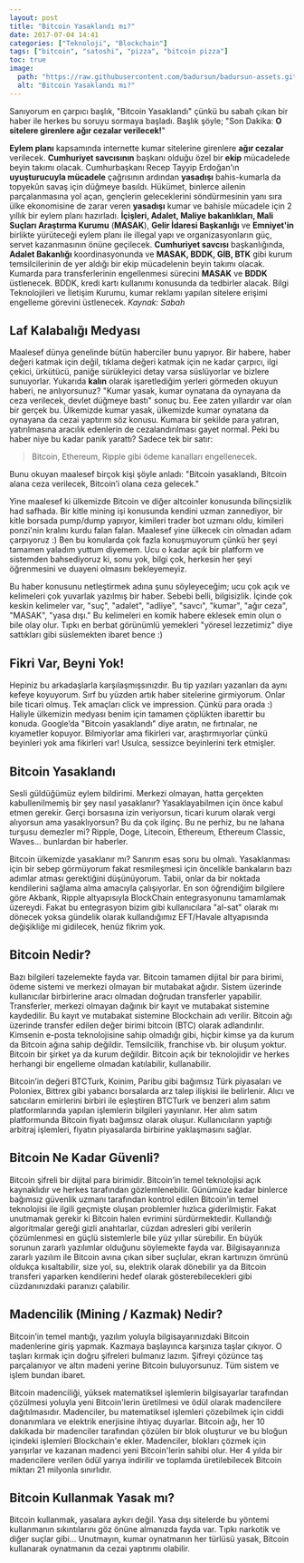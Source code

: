 ```yaml
---
layout: post
title: "Bitcoin Yasaklandı mı?"
date: 2017-07-04 14:41
categories: ["Teknoloji", "Blockchain"]
tags: ["bitcoin", "satoshi", "pizza", "bitcoin pizza"]
toc: true
image:
  path: "https://raw.githubusercontent.com/badursun/badursun-assets.github.io/refs/heads/main/img/bitcoin-8-1024x652-e1499601254538-1024x458.jpg"
  alt: "Bitcoin Yasaklandı mı?"
---
```


Sanıyorum en çarpıcı başlık, "Bitcoin Yasaklandı" çünkü bu sabah çıkan bir haber ile herkes bu soruyu sormaya başladı. Başlık şöyle; "Son Dakika: **O sitelere girenlere ağır cezalar verilecek!**"

**Eylem planı** kapsamında internette kumar sitelerine girenlere **ağır cezalar** verilecek. **Cumhuriyet savcısının** başkanı olduğu özel bir **ekip** mücadelede beyin takımı olacak. Cumhurbaşkanı Recep Tayyip Erdoğan'ın **uyuşturucuyla mücadele** çağrısının ardından **yasadışı** bahis-kumarla da topyekûn savaş için düğmeye basıldı. Hükümet, binlerce ailenin parçalanmasına yol açan, gençlerin geleceklerini söndürmesinin yanı sıra ülke ekonomisine de zarar veren **yasadışı** kumar ve bahisle mücadele için 2 yıllık bir eylem planı hazırladı. **İçişleri, Adalet, Maliye bakanlıkları, Mali Suçları Araştırma Kurumu** (**MASAK**), **Gelir İdaresi Başkanlığı** ve **Emniyet'in** birlikte yürüteceği eylem planı ile illegal yapı ve organizasyonların güç, servet kazanmasının önüne geçilecek. **Cumhuriyet savcısı** başkanlığında, **Adalet Bakanlığı** koordinasyonunda ve **MASAK, BDDK, GİB, BTK** gibi kurum temsilcilerinin de yer aldığı bir ekip mücadelenin beyin takımı olacak. Kumarda para transferlerinin engellenmesi sürecini **MASAK** ve **BDDK** üstlenecek. BDDK, kredi kartı kullanımı konusunda da tedbirler alacak. Bilgi Teknolojileri ve İletişim Kurumu, kumar reklamı yapılan sitelere erişimi engelleme görevini üstlenecek. *Kaynak: Sabah*

## Laf Kalabalığı Medyası

Maalesef dünya genelinde bütün haberciler bunu yapıyor. Bir habere, haber değeri katmak için değil, tıklama değeri katmak için ne kadar çarpıcı, ilgi çekici, ürkütücü, paniğe sürükleyici detay varsa süslüyorlar ve bizlere sunuyorlar. Yukarıda **kalın** olarak işaretlediğim yerleri görmeden okuyun haberi, ne anlıyorsunuz? "Kumar yasak, kumar oynatana da oynayana da ceza verilecek, devlet düğmeye bastı" sonuç bu. Eee zaten yıllardır var olan bir gerçek bu. Ülkemizde kumar yasak, ülkemizde kumar oynatana da oynayana da cezai yaptırım söz konusu. Kumara bir şekilde para yatıran, yatırılmasına aracılık edenlerin de cezalandırılması gayet normal. Peki bu haber niye bu kadar panik yarattı? Sadece tek bir satır:

> Bitcoin, Ethereum, Ripple gibi ödeme kanalları engellenecek.

Bunu okuyan maalesef birçok kişi şöyle anladı: "Bitcoin yasaklandı, Bitcoin alana ceza verilecek, Bitcoin’i olana ceza gelecek."

Yine maalesef ki ülkemizde Bitcoin ve diğer altcoinler konusunda bilinçsizlik had safhada. Bir kitle mining işi konusunda kendini uzman zannediyor, bir kitle borsada pump/dump yapıyor, kimileri trader bot uzmanı oldu, kimileri ponzi'nin kralını kurdu falan falan. Maalesef yine ülkecek cin olmadan adam çarpıyoruz :) Ben bu konularda çok fazla konuşmuyorum çünkü her şeyi tamamen yaladım yuttum diyemem. Ucu o kadar açık bir platform ve sistemden bahsediyoruz ki, sonu yok, bilgi çok, herkesin her şeyi öğrenmesini ve duayeni olmasını bekleyemeyiz.

Bu haber konusunu netleştirmek adına şunu söyleyeceğim; ucu çok açık ve kelimeleri çok yuvarlak yazılmış bir haber. Sebebi belli, bilgisizlik. İçinde çok keskin kelimeler var, "suç", "adalet", "adliye", "savcı", "kumar", "ağır ceza", "MASAK", "yasa dışı." Bu kelimeleri en komik habere eklesek emin olun o bile olay olur. Tıpkı en berbat görünümlü yemekleri "yöresel lezzetimiz" diye sattıkları gibi süslemekten ibaret bence :)

## Fikri Var, Beyni Yok!

Hepiniz bu arkadaşlarla karşılaşmışsınızdır. Bu tip yazıları yazanları da aynı kefeye koyuyorum. Sırf bu yüzden artık haber sitelerine girmiyorum. Onlar bile ticari olmuş. Tek amaçları click ve impression. Çünkü para orada :) Haliyle ülkemizin medyası benim için tamamen çöplükten ibarettir bu konuda. Google’da "Bitcoin yasaklandı" diye aratın, ne fırtınalar, ne kıyametler kopuyor. Bilmiyorlar ama fikirleri var, araştırmıyorlar çünkü beyinleri yok ama fikirleri var! Usulca, sessizce beyinlerini terk etmişler.

## Bitcoin Yasaklandı
Sesli güldüğümüz eylem bildirimi. Merkezi olmayan, hatta gerçekten kabullenilmemiş bir şey nasıl yasaklanır? Yasaklayabilmen için önce kabul etmen gerekir. Gerçi borsasına izin veriyorsun, ticari kurum olarak vergi alıyorsun ama yasaklıyorsun? Bu da çok ilginç. Bu ne perhiz, bu ne lahana turşusu demezler mi? Ripple, Doge, Litecoin, Ethereum, Ethereum Classic, Waves... bunlardan bir haberler.

Bitcoin ülkemizde yasaklanır mı? Sanırım esas soru bu olmalı. Yasaklanması için bir sebep görmüyorum fakat resmileşmesi için öncelikle bankaların bazı adımlar atması gerektiğini düşünüyorum. Tabii, onlar da bir noktada kendilerini sağlama alma amacıyla çalışıyorlar. En son öğrendiğim bilgilere göre Akbank, Ripple altyapısıyla BlockChain entegrasyonunu tamamlamak üzereydi. Fakat bu entegrasyon bizim gibi kullanıcılara "al-sat" olarak mı dönecek yoksa gündelik olarak kullandığımız EFT/Havale altyapısında değişikliğe mi gidilecek, henüz fikrim yok.

## Bitcoin Nedir?
Bazı bilgileri tazelemekte fayda var. Bitcoin tamamen dijital bir para birimi, ödeme sistemi ve merkezi olmayan bir mutabakat ağıdır. Sistem üzerinde kullanıcılar birbirlerine aracı olmadan doğrudan transferler yapabilir. Transferler, merkezi olmayan dağınık bir kayıt ve mutabakat sistemine kaydedilir. Bu kayıt ve mutabakat sistemine Blockchain adı verilir. Bitcoin ağı üzerinde transfer edilen değer birimi bitcoin (BTC) olarak adlandırılır. Kimsenin e-posta teknolojisine sahip olmadığı gibi, hiçbir kimse ya da kurum da Bitcoin ağına sahip değildir. Temsilcilik, franchise vb. bir oluşum yoktur. Bitcoin bir şirket ya da kurum değildir. Bitcoin açık bir teknolojidir ve herkes herhangi bir engelleme olmadan katılabilir, kullanabilir.

Bitcoin’in değeri BTCTurk, Koinim, Paribu gibi bağımsız Türk piyasaları ve Poloniex, Bittrex gibi yabancı borsalarda arz talep ilişkisi ile belirlenir. Alıcı ve satıcıların emirlerini birbiri ile eşleştiren BTCTurk ve benzeri alım satım platformlarında yapılan işlemlerin bilgileri yayınlanır. Her alım satım platformunda Bitcoin fiyatı bağımsız olarak oluşur. Kullanıcıların yaptığı arbitraj işlemleri, fiyatın piyasalarda birbirine yaklaşmasını sağlar.

## Bitcoin Ne Kadar Güvenli?
Bitcoin şifreli bir dijital para birimidir. Bitcoin’in temel teknolojisi açık kaynaklıdır ve herkes tarafından gözlemlenebilir. Günümüze kadar binlerce bağımsız güvenlik uzmanı tarafından kontrol edilen Bitcoin'in temel teknolojisi ile ilgili geçmişte oluşan problemler hızlıca giderilmiştir. Fakat unutmamak gerekir ki Bitcoin halen evrimini sürdürmektedir. Kullandığı algoritmalar gereği gizli anahtarlar, cüzdan adresleri gibi verilerin çözümlenmesi en güçlü sistemlerle bile yüz yıllar sürebilir. En büyük sorunun zararlı yazılımlar olduğunu söylemekte fayda var. Bilgisayarınıza zararlı yazılım ile Bitcoin avına çıkan siber suçlular, ekran kartınızın ömrünü oldukça kısaltabilir, size yol, su, elektrik olarak dönebilir ya da Bitcoin transferi yaparken kendilerini hedef olarak gösterebilecekleri gibi cüzdanınızdaki paranızı çalabilir.

## Madencilik (Mining / Kazmak) Nedir?
Bitcoin’in temel mantığı, yazılım yoluyla bilgisayarınızdaki Bitcoin madenlerine giriş yapmak. Kazmaya başlayınca karşınıza taşlar çıkıyor. O taşları kırmak için doğru şifreleri bulmanız lazım. Şifreyi çözünce taş parçalanıyor ve altın madeni yerine Bitcoin buluyorsunuz. Tüm sistem ve işlem bundan ibaret.

Bitcoin madenciliği, yüksek matematiksel işlemlerin bilgisayarlar tarafından çözülmesi yoluyla yeni Bitcoin'lerin üretilmesi ve ödül olarak madencilere dağıtılmasıdır. Madenciler, bu matematiksel işlemleri çözebilmek için ciddi donanımlara ve elektrik enerjisine ihtiyaç duyarlar. Bitcoin ağı, her 10 dakikada bir madenciler tarafından çözülen bir blok oluşturur ve bu bloğun içindeki işlemleri Blockchain'e ekler. Madenciler, blokları çözmek için yarışırlar ve kazanan madenci yeni Bitcoin'lerin sahibi olur. Her 4 yılda bir madencilere verilen ödül yarıya indirilir ve toplamda üretilebilecek Bitcoin miktarı 21 milyonla sınırlıdır.

## Bitcoin Kullanmak Yasak mı?
Bitcoin kullanmak, yasalara aykırı değil. Yasa dışı sitelerde bu yöntemi kullanmanın sıkıntılarını göz önüne almanızda fayda var. Tıpkı narkotik ve diğer suçlar gibi... Unutmayın, kumar oynatmanın her türlüsü yasak, Bitcoin kullanarak oynatmanın da cezai yaptırımı olabilir.